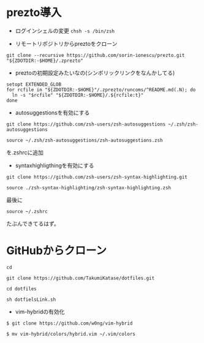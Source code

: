 # prezto導入

- ログインシェルの変更
```chsh -s /bin/zsh```

- リモートリポジトリからpreztoをクローン
```
git clone --recursive https://github.com/sorin-ionescu/prezto.git "${ZDOTDIR:-$HOME}/.zprezto" 
```

- preztoの初期設定みたいなの(シンボリックリンクをなんかしてる)
```
setopt EXTENDED_GLOB
for rcfile in "${ZDOTDIR:-$HOME}"/.zprezto/runcoms/^README.md(.N); do
  ln -s "$rcfile" "${ZDOTDIR:-$HOME}/.${rcfile:t}"
done
```

- autosuggestionsを有効にする
```
git clone https://github.com/zsh-users/zsh-autosuggestions ~/.zsh/zsh-autosuggestions
```
```
source ~/.zsh/zsh-autosuggestions/zsh-autosuggestions.zsh
```
を.zshrcに追加


- syntaxhighligthingを有効にする
```
git clone https://github.com/zsh-users/zsh-syntax-highlighting.git
```

```
source ./zsh-syntax-highlighting/zsh-syntax-highlighting.zsh
```
最後に
```
source ~/.zshrc
```
たぶんできてるはず。

# GitHubからクローン

```
cd
```

```
git clone https://github.com/TakumiKatase/dotfiles.git
```

```
cd dotfiles
```

```
sh dotfielsLink.sh
```

- vim-hybridの有効化
```
$ git clone https://github.com/w0ng/vim-hybrid
```

```
$ mv vim-hybrid/colors/hybrid.vim ~/.vim/colors
```
